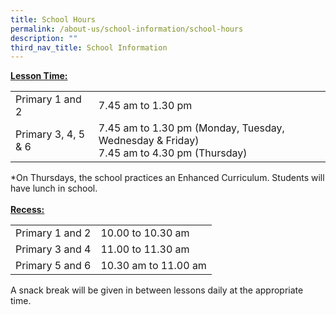 ```yaml
---
title: School Hours
permalink: /about-us/school-information/school-hours
description: ""
third_nav_title: School Information
---
```

<p><strong><u>Lesson Time:<br /></u></strong></p>
<table>
<tbody>
<tr>
<td>Primary 1 and 2</td>
<td>7.45 am to 1.30 pm</td>
</tr>
<tr>
<td>Primary 3, 4, 5 &amp; 6</td>
<td>7.45 am to 1.30 pm (Monday, Tuesday, Wednesday &amp; Friday)<br />7.45 am to 4.30 pm (Thursday)</td>
</tr>
</tbody>
</table>
<p>*On Thursdays, the school practices an Enhanced Curriculum. Students&nbsp;will have lunch in school.<br /><br /><strong><u>Recess:</u></strong></p>
<table>
<tbody>
<tr>
<td>Primary 1 and 2</td>
<td>10.00 to 10.30 am</td>
</tr>
<tr>
<td>Primary 3 and 4</td>
<td>11.00 to 11.30 am</td>
</tr>
<tr>
<td>Primary 5 and 6</td>
<td>10.30 am to 11.00 am</td>
</tr>
</tbody>
</table>
<p>A snack break will be given in between lessons daily at the appropriate time.</p>